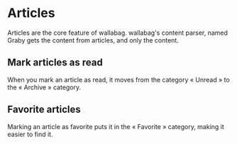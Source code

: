 # Articles

Articles are the core feature of wallabag. wallabag's content parser, named Graby gets the content from articles, and only the content.

## Mark articles as read

When you mark an article as read, it moves from the category « Unread » to the « Archive » category.

## Favorite articles

Marking an article as favorite puts it in the « Favorite » category, making it easier to find it.
